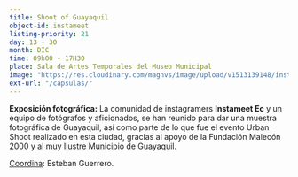 ```yaml
---
title: Shoot of Guayaquil
object-id: instameet
listing-priority: 21
day: 13 - 30
month: DIC
time: 09h00 - 17H30
place: Sala de Artes Temporales del Museo Municipal
image: "https://res.cloudinary.com/magnvs/image/upload/v1513139148/insta_nivmdc.jpg"
ext-url: "/capsulas/"
---
```


<b>Exposición fotográfica:</b> La comunidad de instagramers <b>Instameet Ec</b> y un equipo de fotógrafos y aficionados, se han reunido para dar una muestra fotográfica de Guayaquil, así como parte de lo que fue el evento Urban Shoot realizado en esta ciudad, gracias al apoyo de la Fundación Malecón 2000 y al muy Ilustre Municipio de Guayaquil.

<u>Coordina</u>: Esteban Guerrero.
